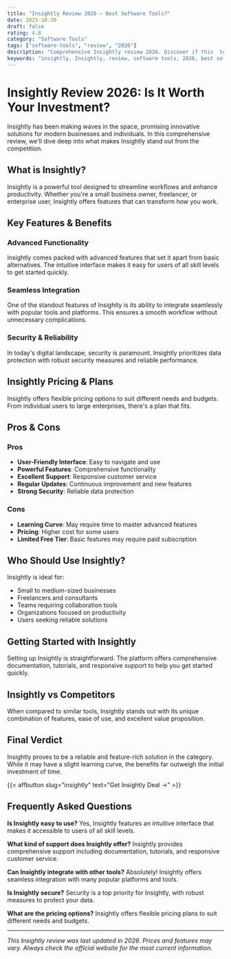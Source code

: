 ```yaml
---
title: "Insightly Review 2026 – Best Software Tools?"
date: 2025-10-30
draft: false
rating: 4.8
category: "Software Tools"
tags: ["software-tools", "review", "2026"]
description: "Comprehensive Insightly review 2026. Discover if this  tool is the best choice for your needs."
keywords: "insightly, Insightly, review, software tools, 2026, best software tools"
---
```


# Insightly Review 2026: Is It Worth Your Investment?

Insightly has been making waves in the  space, promising innovative solutions for modern businesses and individuals. In this comprehensive review, we'll dive deep into what makes Insightly stand out from the competition.

## What is Insightly?

Insightly is a powerful  tool designed to streamline workflows and enhance productivity. Whether you're a small business owner, freelancer, or enterprise user, Insightly offers features that can transform how you work.

## Key Features & Benefits

### Advanced Functionality
Insightly comes packed with advanced features that set it apart from basic alternatives. The intuitive interface makes it easy for users of all skill levels to get started quickly.

### Seamless Integration
One of the standout features of Insightly is its ability to integrate seamlessly with popular tools and platforms. This ensures a smooth workflow without unnecessary complications.

### Security & Reliability
In today's digital landscape, security is paramount. Insightly prioritizes data protection with robust security measures and reliable performance.

## Insightly Pricing & Plans

Insightly offers flexible pricing options to suit different needs and budgets. From individual users to large enterprises, there's a plan that fits.

## Pros & Cons

### Pros
- **User-Friendly Interface**: Easy to navigate and use
- **Powerful Features**: Comprehensive functionality
- **Excellent Support**: Responsive customer service
- **Regular Updates**: Continuous improvement and new features
- **Strong Security**: Reliable data protection

### Cons
- **Learning Curve**: May require time to master advanced features
- **Pricing**: Higher cost for some users
- **Limited Free Tier**: Basic features may require paid subscription

## Who Should Use Insightly?

Insightly is ideal for:
- Small to medium-sized businesses
- Freelancers and consultants
- Teams requiring collaboration tools
- Organizations focused on productivity
- Users seeking reliable  solutions

## Getting Started with Insightly

Setting up Insightly is straightforward. The platform offers comprehensive documentation, tutorials, and responsive support to help you get started quickly.

## Insightly vs Competitors

When compared to similar tools, Insightly stands out with its unique combination of features, ease of use, and excellent value proposition.

## Final Verdict

Insightly proves to be a reliable and feature-rich solution in the  category. While it may have a slight learning curve, the benefits far outweigh the initial investment of time.

{{< affbutton slug="insightly" text="Get Insightly Deal →" >}}

## Frequently Asked Questions

**Is Insightly easy to use?**
Yes, Insightly features an intuitive interface that makes it accessible to users of all skill levels.

**What kind of support does Insightly offer?**
Insightly provides comprehensive support including documentation, tutorials, and responsive customer service.

**Can Insightly integrate with other tools?**
Absolutely! Insightly offers seamless integration with many popular platforms and tools.

**Is Insightly secure?**
Security is a top priority for Insightly, with robust measures to protect your data.

**What are the pricing options?**
Insightly offers flexible pricing plans to suit different needs and budgets.

---

*This Insightly review was last updated in 2026. Prices and features may vary. Always check the official website for the most current information.*
